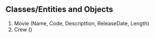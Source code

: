 ## Classes/Entities and Objects

1. Movie (Name, Code, Descripttion, ReleaseDate, Length)
1. Crew ()
